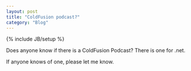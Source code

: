 ```yaml
---
layout: post
title: "ColdFusion podcast?"
category: "Blog"
---
```

{% include JB/setup %}

Does anyone know if there is a ColdFusion Podcast? There is one for .net.

If anyone knows of one, please let me know.